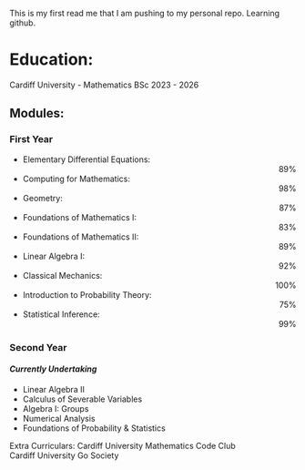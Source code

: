 This is my first read me that I am pushing to my personal repo. Learning github.

# Education:

Cardiff University - Mathematics BSc
2023 - 2026


## Modules:
### First Year
- Elementary Differential Equations:	<div align="right">89%
- Computing for Mathematics: 			<div align="right">98%
- Geometry: 							<div align="right">87%
- Foundations of Mathematics I:			<div align="right">83%
- Foundations of Mathematics II: 		<div align="right">89%
- Linear Algebra I: 		 			<div align="right">92%
- Classical Mechanics: 					<div align="right">100%
- Introduction to Probability Theory:	<div align="right">75%
- Statistical Inference: 	  			<div align="right">99%

### Second Year
#### *Currently Undertaking*
- Linear Algebra II
- Calculus of Severable Variables
- Algebra I: Groups
- Numerical Analysis
- Foundations of Probability & Statistics


Extra Curriculars:
Cardiff University Mathematics Code Club \
Cardiff University Go Society